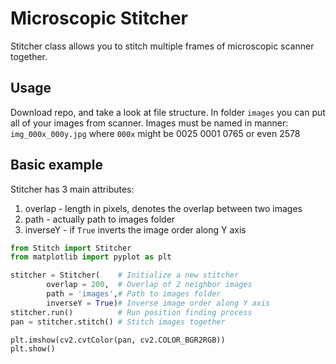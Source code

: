 # Microscopic Stitcher

Stitcher class allows you to stitch multiple frames of microscopic scanner together.

## Usage

Download repo, and take a look at file structure. In folder ```images``` you can put all of your images from scanner. Images must be named in manner: ```img_000x_000y.jpg``` where ```000x``` might be 0025 0001 0765 or even 2578

## Basic example

Stitcher has 3 main attributes:

1. overlap - length in pixels, denotes the overlap between two images
2. path - actually path to images folder
3. inverseY - if ```True``` inverts the image order along Y axis

```python
from Stitch import Stitcher
from matplotlib import pyplot as plt

stitcher = Stitcher(    # Initialize a new stitcher
        overlap = 200,  # Overlap of 2 neighbor images
        path = 'images',# Path to images folder
        inverseY = True)# Inverse image order along Y axis
stitcher.run()          # Run position finding process
pan = stitcher.stitch() # Stitch images together

plt.imshow(cv2.cvtColor(pan, cv2.COLOR_BGR2RGB))
plt.show()
```